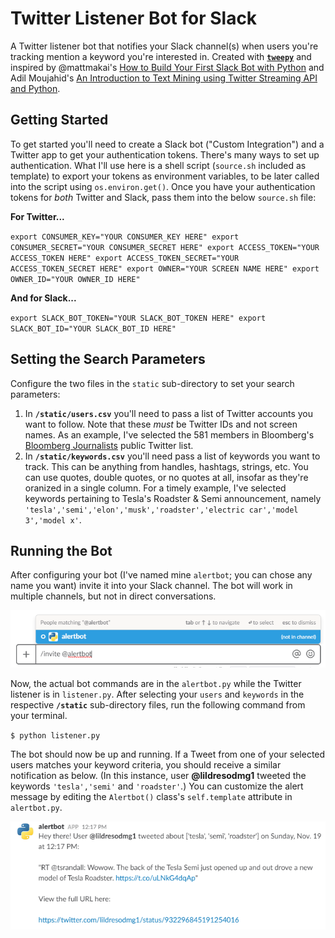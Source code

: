 
# Twitter Listener Bot for Slack

A Twitter listener bot that notifies your Slack channel(s) when users you're tracking mention a keyword you're interested in. Created with [**`tweepy`**](https://github.com/tweepy/tweepy) and inspired by @mattmakai's [How to Build Your First Slack Bot with Python](https://github.com/mattmakai/fullstackpython.com/blob/master/content/posts/160604-build-first-slack-bot-python.markdown) and Adil Moujahid's [An Introduction to Text Mining using Twitter Streaming API and Python](http://adilmoujahid.com/posts/2014/07/twitter-analytics/).

## Getting Started

To get started you'll need to create a Slack bot ("Custom Integration") and a Twitter app to get your authentication tokens. There's many ways to set up authentication. What I'll use here is a shell script (`source.sh` included as template) to export your tokens as environment variables, to be later called into the script using `os.environ.get()`. Once you have your authentication tokens for *both* Twitter and Slack, pass them into the below `source.sh` file:

**For Twitter...**

`export CONSUMER_KEY="YOUR CONSUMER_KEY HERE"
export CONSUMER_SECRET="YOUR CONSUMER_SECRET HERE"
export ACCESS_TOKEN="YOUR ACCESS_TOKEN HERE"
export ACCESS_TOKEN_SECRET="YOUR ACCESS_TOKEN_SECRET HERE"
export OWNER="YOUR SCREEN NAME HERE"
export OWNER_ID="YOUR OWNER_ID HERE"`

**And for Slack...**

`export SLACK_BOT_TOKEN="YOUR SLACK_BOT_TOKEN HERE"
export SLACK_BOT_ID="YOUR SLACK_BOT_ID HERE"`

## Setting the Search Parameters

Configure the two files in the `static` sub-directory to set your search parameters:

1. In **`/static/users.csv`** you'll need to pass a list of Twitter accounts you want to follow. Note that these *must* be Twitter IDs and not screen names. As an example, I've selected the 581 members in Bloomberg's [Bloomberg Journalists](https://twitter.com/business/lists/bloomberg-journalists?lang=en) public Twitter list.
2. In **`/static/keywords.csv`** you'll need pass a list of keywords you want to track. This can be anything from handles, hashtags, strings, etc. You can use quotes, double quotes, or no quotes at all, insofar as they're oranized in a single column. For a timely example, I've selected keywords pertaining to Tesla's Roadster & Semi announcement, namely `'tesla','semi','elon','musk','roadster','electric car','model 3','model x'`.


## Running the Bot

After configuring your bot (I've named mine `alertbot`; you can chose any name you want) invite it into your Slack channel. The bot will work in multiple channels, but not in direct conversations.

![Alt text](/screenshots/invite.png?raw=true "Invite")

Now, the actual bot commands are in the `alertbot.py` while the Twitter listener is in `listener.py`. After selecting your `users` and `keywords` in the respective **`/static`** sub-directory files, run the following command from your terminal.

`$ python listener.py`

The bot should now be up and running. If a Tweet from one of your selected users matches your keyword criteria, you should receive a similar notification as below. (In this instance, user **@lildresodmg1** tweeted the keywords `'tesla','semi'` and `'roadster'`.) You can customize the alert message by editing the `Alertbot()` class's `self.template` attribute in `alertbot.py`.

![Alt text](/screenshots/message.PNG?raw=true "Invite")
